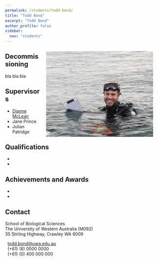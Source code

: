 ```yaml
---
permalink: /students/todd-bond/
title: "Todd Bond"
excerpt: "Todd Bond"
author_profile: false
sidebar:
  nav: "students"
---
```

<img class="philprofile" src='/images/Todd_WS.jpg' align='right' width="350" hspace="20" vspace="10">

## Decommissioning
bla bla bla

## Supervisors
- [Dianne McLean](https://brookegibbons.github.io/academics/dianne-mclean/ "Dianne McLean")
- Jane Prince
- Julian Patridge

## Qualifications
-
-

## Achievements and Awards
-
-

## Contact
<p class="address"><i class="far fa-building"></i> School of Biological Sciences<br>
The University of Western Australia (M092)<br>
35 Stirling Highway, Crawley WA 6009</p>

<p class="phoneemail"><i class="far fa-envelope-open"></i>&nbsp;&nbsp;<a href="mailto:todd.bond@uwa.edu.au">todd.bond@uwa.edu.au</a><br>
<i class="fas fa-phone"></i>&nbsp;&nbsp;(+61) (8) 0000 0000<br>
<i class="fas fa-mobile-alt"></i>&nbsp;&nbsp;(+61) (0) 400 000 000<br>
